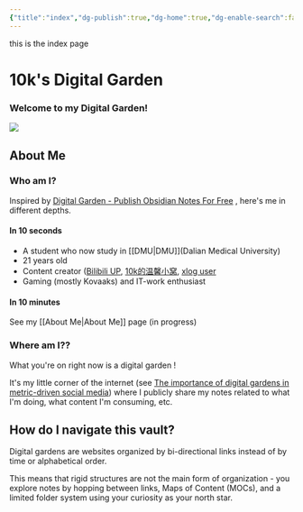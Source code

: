 ```yaml
---
{"title":"index","dg-publish":true,"dg-home":true,"dg-enable-search":false,"dg-pinned":true,"dg-show-local-graph":true,"dg-permalink":"home","permalink":"/home/","pinned":true,"tags":["gardenEntry"],"dgShowLocalGraph":true,"dgPassFrontmatter":true}
---
```


this is the index page

# 10k's Digital Garden

### Welcome to my Digital Garden!

![](https://10kcos1-1306082059.cos.ap-shanghai.myqcloud.com/pic-1/202310242227423.png)

## About Me
### Who am I?

Inspired by [Digital Garden - Publish Obsidian Notes For Free](https://dg-docs.ole.dev/) , here's me in different depths.

#### In 10 seconds

- A student who now study in [[DMU\|DMU]](Dalian Medical University)
- 21 years old
- Content creator ([Bilibili UP](https://space.bilibili.com/325155785?spm_id_from=333.337.0.0), [10k的温馨小窝](https://www.tenthousand.cn/), [xlog user](https://xlog.d-pj.com)
- Gaming (mostly Kovaaks) and IT-work enthusiast

#### In 10 minutes

See my [[About Me\|About Me]] page (in progress)

### Where am I??

What you're on right now is a digital garden !

It's my little corner of the internet (see [The importance of digital gardens in metric-driven social media](https://notes.johnmavrick.com/the-importance-of-digital-gardens-in-metric-driven-social-media/)) where I publicly share my notes related to what I'm doing, what content I'm consuming, etc.

## How do I navigate this vault?

Digital gardens are websites organized by bi-directional links instead of by time or alphabetical order.

This means that rigid structures are not the main form of organization - you explore notes by hopping between links, Maps of Content (MOCs), and a limited folder system using your curiosity as your north star.